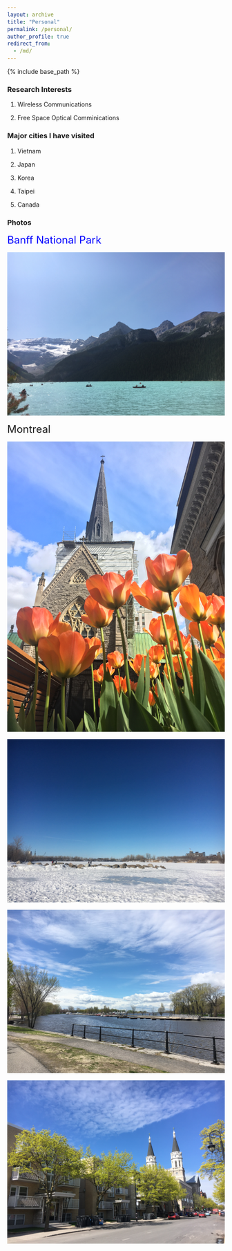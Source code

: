 ```yaml
---
layout: archive
title: "Personal"
permalink: /personal/
author_profile: true
redirect_from:
  - /md/
---
```


{% include base_path %}

### Research Interests

1. Wireless Communications

2. Free Space Optical Comminications


### Major cities I have visited

1. Vietnam

2. Japan

3. Korea

4. Taipei

5. Canada

### Photos
<font size="5" color="#0000FF"><bold>Banff National Park</bold></font>

<p> <img src='/images/Louis1.jpg'> </p>


<font size="5"><bold>Montreal</bold></font>

<p> <img src='/images/Montreal_Spring.jpg'> </p>

<p> <img src='/images/Montreal_Winter.jpg'> </p>

<p> <img src='/images/Montreal_Summer.jpg'> </p>

<p> <img src='/images/Montreal_Fall.jpg'> </p>
